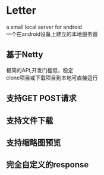 # Letter
a small local server for android  
一个在android设备上建立的本地服务器

## 基于Netty
极简的API,开发门槛低，稳定  
clone项目或下载项目到本地可直接运行

## 支持GET POST请求

## 支持文件下载

## 支持缩略图预览

## 完全自定义的response
